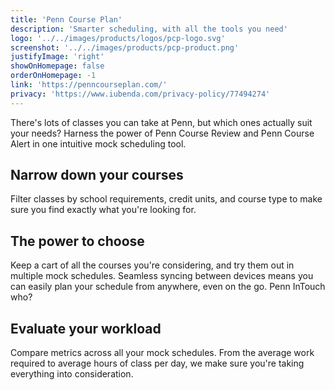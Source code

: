 ```yaml
---
title: 'Penn Course Plan'
description: 'Smarter scheduling, with all the tools you need'
logo: '../../images/products/logos/pcp-logo.svg'
screenshot: '../../images/products/pcp-product.png'
justifyImage: 'right'
showOnHomepage: false
orderOnHomepage: -1
link: 'https://penncourseplan.com/'
privacy: 'https://www.iubenda.com/privacy-policy/77494274'
---
```


There's lots of classes you can take at Penn, but which ones actually suit your needs? Harness the power of Penn Course Review and Penn Course Alert in one intuitive mock scheduling tool.

## Narrow down your courses

Filter classes by school requirements, credit units, and course type to make sure you find exactly what you're looking for.

## The power to choose

Keep a cart of all the courses you're considering, and try them out in multiple mock schedules. Seamless syncing between devices means you can easily plan your schedule from anywhere, even on the go. Penn InTouch who?

## Evaluate your workload

Compare metrics across all your mock schedules. From the average work required to average hours of class per day, we make sure you're taking everything into consideration.
